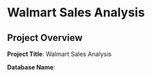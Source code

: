 # Walmart Sales Analysis 

## Project Overview

**Project Title**: Walmart Sales Analysis

**Database Name**: 

